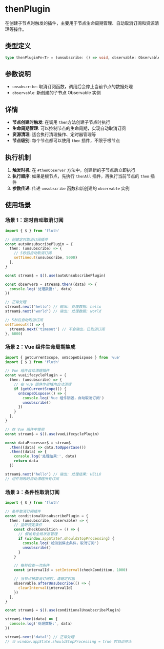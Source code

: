 # thenPlugin

在创建子节点时触发的插件，主要用于节点生命周期管理、自动取消订阅和资源清理等操作。

## 类型定义

```typescript
type thenPluginFn<T> = (unsubscribe: () => void, observable: Observable<T>) => void
```

## 参数说明

- `unsubscribe`: 取消订阅函数，调用后会停止当前节点的数据处理
- `observable`: 新创建的子节点 Observable 实例

## 详情

- **节点创建时触发**: 在调用 `then`方法创建子节点时执行
- **生命周期管理**: 可以控制节点的生命周期，实现自动取消订阅
- **资源清理**: 适合执行清理操作、定时器管理等
- **节点级别**: 每个节点都可以使用 `then` 插件，不限于根节点

## 执行机制

1. **触发时机**: 在 `#thenObserver` 方法中，创建新的子节点后立即执行
2. **执行顺序**: 如果是根节点，先执行 `thenAll` 插件，再执行当前节点的 `then` 插件
3. **参数传递**: 传递 `unsubscribe` 函数和新创建的 `observable` 实例

## 使用场景

### 场景 1：定时自动取消订阅

```typescript
import { $ } from 'fluth'

// 创建定时取消订阅插件
const autoUnsubscribePlugin = {
  then: (unsubscribe) => {
    // 5秒后自动取消订阅
    setTimeout(unsubscribe, 5000)
  },
}

const stream$ = $().use(autoUnsubscribePlugin)

const observer$ = stream$.then((data) => {
  console.log('处理数据:', data)
})

// 正常处理
stream$.next('hello') // 输出: 处理数据: hello
stream$.next('world') // 输出: 处理数据: world

// 5秒后自动取消订阅
setTimeout(() => {
  stream$.next('timeout') // 不会输出，已取消订阅
}, 6000)
```

### 场景 2：Vue 组件生命周期集成

```typescript
import { getCurrentScope, onScopeDispose } from 'vue'
import { $ } from 'fluth'

// Vue 组件自动清理插件
const vueLifecyclePlugin = {
  then: (unsubscribe) => {
    // 在 Vue 组件作用域内自动清理
    if (getCurrentScope()) {
      onScopeDispose(() => {
        console.log('Vue 组件销毁，自动取消订阅')
        unsubscribe()
      })
    }
  },
}

// 在 Vue 组件中使用
const stream$ = $().use(vueLifecyclePlugin)

const dataProcessor$ = stream$
  .then((data) => data.toUpperCase())
  .then((data) => {
    console.log('处理结果:', data)
    return data
  })

stream$.next('hello') // 输出: 处理结果: HELLO
// 组件销毁时自动清理所有订阅
```

### 场景 3：条件性取消订阅

```typescript
import { $ } from 'fluth'

// 条件取消订阅插件
const conditionalUnsubscribePlugin = {
  then: (unsubscribe, observable) => {
    // 监听特定条件
    const checkCondition = () => {
      // 假设有全局状态管理
      if (window.appState?.shouldStopProcessing) {
        console.log('检测到停止条件，取消订阅')
        unsubscribe()
      }
    }

    // 每秒检查一次条件
    const intervalId = setInterval(checkCondition, 1000)

    // 当节点被取消订阅时，清理定时器
    observable.afterUnsubscribe(() => {
      clearInterval(intervalId)
    })
  },
}

const stream$ = $().use(conditionalUnsubscribePlugin)

stream$.then((data) => {
  console.log('处理数据:', data)
})

stream$.next('data1') // 正常处理
// 当 window.appState.shouldStopProcessing = true 时自动停止
```
